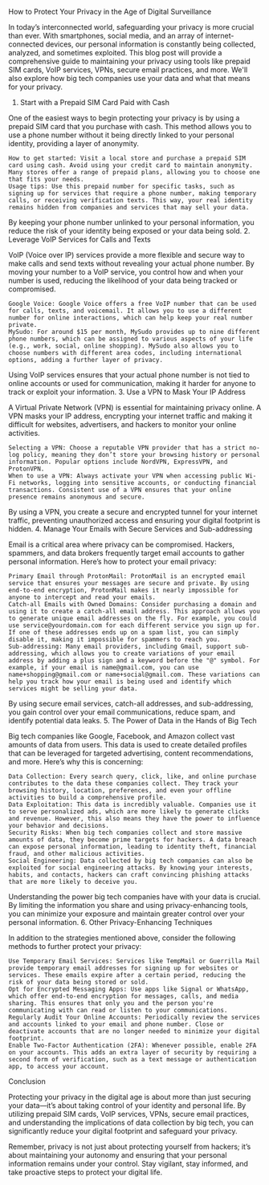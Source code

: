 How to Protect Your Privacy in the Age of Digital Surveillance

In today’s interconnected world, safeguarding your privacy is more crucial than ever. With smartphones, social media, and an array of internet-connected devices, our personal information is constantly being collected, analyzed, and sometimes exploited. This blog post will provide a comprehensive guide to maintaining your privacy using tools like prepaid SIM cards, VoIP services, VPNs, secure email practices, and more. We'll also explore how big tech companies use your data and what that means for your privacy.
1. Start with a Prepaid SIM Card Paid with Cash

One of the easiest ways to begin protecting your privacy is by using a prepaid SIM card that you purchase with cash. This method allows you to use a phone number without it being directly linked to your personal identity, providing a layer of anonymity.

    How to get started: Visit a local store and purchase a prepaid SIM card using cash. Avoid using your credit card to maintain anonymity. Many stores offer a range of prepaid plans, allowing you to choose one that fits your needs.
    Usage tips: Use this prepaid number for specific tasks, such as signing up for services that require a phone number, making temporary calls, or receiving verification texts. This way, your real identity remains hidden from companies and services that may sell your data.

By keeping your phone number unlinked to your personal information, you reduce the risk of your identity being exposed or your data being sold.
2. Leverage VoIP Services for Calls and Texts

VoIP (Voice over IP) services provide a more flexible and secure way to make calls and send texts without revealing your actual phone number. By moving your number to a VoIP service, you control how and when your number is used, reducing the likelihood of your data being tracked or compromised.

    Google Voice: Google Voice offers a free VoIP number that can be used for calls, texts, and voicemail. It allows you to use a different number for online interactions, which can help keep your real number private.
    MySudo: For around $15 per month, MySudo provides up to nine different phone numbers, which can be assigned to various aspects of your life (e.g., work, social, online shopping). MySudo also allows you to choose numbers with different area codes, including international options, adding a further layer of privacy.

Using VoIP services ensures that your actual phone number is not tied to online accounts or used for communication, making it harder for anyone to track or exploit your information.
3. Use a VPN to Mask Your IP Address

A Virtual Private Network (VPN) is essential for maintaining privacy online. A VPN masks your IP address, encrypting your internet traffic and making it difficult for websites, advertisers, and hackers to monitor your online activities.

    Selecting a VPN: Choose a reputable VPN provider that has a strict no-log policy, meaning they don’t store your browsing history or personal information. Popular options include NordVPN, ExpressVPN, and ProtonVPN.
    When to use a VPN: Always activate your VPN when accessing public Wi-Fi networks, logging into sensitive accounts, or conducting financial transactions. Consistent use of a VPN ensures that your online presence remains anonymous and secure.

By using a VPN, you create a secure and encrypted tunnel for your internet traffic, preventing unauthorized access and ensuring your digital footprint is hidden.
4. Manage Your Emails with Secure Services and Sub-addressing

Email is a critical area where privacy can be compromised. Hackers, spammers, and data brokers frequently target email accounts to gather personal information. Here’s how to protect your email privacy:

    Primary Email through ProtonMail: ProtonMail is an encrypted email service that ensures your messages are secure and private. By using end-to-end encryption, ProtonMail makes it nearly impossible for anyone to intercept and read your emails.
    Catch-all Emails with Owned Domains: Consider purchasing a domain and using it to create a catch-all email address. This approach allows you to generate unique email addresses on the fly. For example, you could use service@yourdomain.com for each different service you sign up for. If one of these addresses ends up on a spam list, you can simply disable it, making it impossible for spammers to reach you.
    Sub-addressing: Many email providers, including Gmail, support sub-addressing, which allows you to create variations of your email address by adding a plus sign and a keyword before the "@" symbol. For example, if your email is name@gmail.com, you can use name+shopping@gmail.com or name+social@gmail.com. These variations can help you track how your email is being used and identify which services might be selling your data.

By using secure email services, catch-all addresses, and sub-addressing, you gain control over your email communications, reduce spam, and identify potential data leaks.
5. The Power of Data in the Hands of Big Tech

Big tech companies like Google, Facebook, and Amazon collect vast amounts of data from users. This data is used to create detailed profiles that can be leveraged for targeted advertising, content recommendations, and more. Here’s why this is concerning:

    Data Collection: Every search query, click, like, and online purchase contributes to the data these companies collect. They track your browsing history, location, preferences, and even your offline activities to build a comprehensive profile.
    Data Exploitation: This data is incredibly valuable. Companies use it to serve personalized ads, which are more likely to generate clicks and revenue. However, this also means they have the power to influence your behavior and decisions.
    Security Risks: When big tech companies collect and store massive amounts of data, they become prime targets for hackers. A data breach can expose personal information, leading to identity theft, financial fraud, and other malicious activities.
    Social Engineering: Data collected by big tech companies can also be exploited for social engineering attacks. By knowing your interests, habits, and contacts, hackers can craft convincing phishing attacks that are more likely to deceive you.

Understanding the power big tech companies have with your data is crucial. By limiting the information you share and using privacy-enhancing tools, you can minimize your exposure and maintain greater control over your personal information.
6. Other Privacy-Enhancing Techniques

In addition to the strategies mentioned above, consider the following methods to further protect your privacy:

    Use Temporary Email Services: Services like TempMail or Guerrilla Mail provide temporary email addresses for signing up for websites or services. These emails expire after a certain period, reducing the risk of your data being stored or sold.
    Opt for Encrypted Messaging Apps: Use apps like Signal or WhatsApp, which offer end-to-end encryption for messages, calls, and media sharing. This ensures that only you and the person you're communicating with can read or listen to your communications.
    Regularly Audit Your Online Accounts: Periodically review the services and accounts linked to your email and phone number. Close or deactivate accounts that are no longer needed to minimize your digital footprint.
    Enable Two-Factor Authentication (2FA): Whenever possible, enable 2FA on your accounts. This adds an extra layer of security by requiring a second form of verification, such as a text message or authentication app, to access your account.

Conclusion

Protecting your privacy in the digital age is about more than just securing your data—it’s about taking control of your identity and personal life. By utilizing prepaid SIM cards, VoIP services, VPNs, secure email practices, and understanding the implications of data collection by big tech, you can significantly reduce your digital footprint and safeguard your privacy.

Remember, privacy is not just about protecting yourself from hackers; it’s about maintaining your autonomy and ensuring that your personal information remains under your control. Stay vigilant, stay informed, and take proactive steps to protect your digital life.